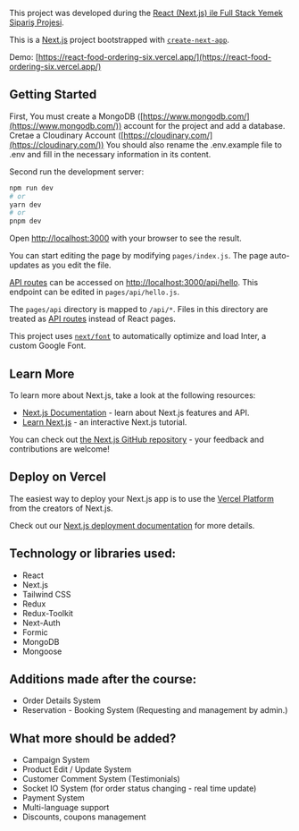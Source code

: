This project was developed during the [React (Next.js) ile Full Stack Yemek Sipariş Projesi](https://www.udemy.com/course/react-nextjs-ile-full-stack-yemek-siparis-projesi).

This is a [Next.js](https://nextjs.org/) project bootstrapped with [`create-next-app`](https://github.com/vercel/next.js/tree/canary/packages/create-next-app).


Demo: [https://react-food-ordering-six.vercel.app/](https://react-food-ordering-six.vercel.app/)

## Getting Started

First,
You must create a MongoDB ([https://www.mongodb.com/](https://www.mongodb.com/)) account for the project and add a database.
Cretae a Cloudinary Account ([https://cloudinary.com/](https://cloudinary.com/))
You should also rename the .env.example file to .env and fill in the necessary information in its content.


Second run the development server:

```bash
npm run dev
# or
yarn dev
# or
pnpm dev
```

Open [http://localhost:3000](http://localhost:3000) with your browser to see the result.

You can start editing the page by modifying `pages/index.js`. The page auto-updates as you edit the file.

[API routes](https://nextjs.org/docs/api-routes/introduction) can be accessed on [http://localhost:3000/api/hello](http://localhost:3000/api/hello). This endpoint can be edited in `pages/api/hello.js`.

The `pages/api` directory is mapped to `/api/*`. Files in this directory are treated as [API routes](https://nextjs.org/docs/api-routes/introduction) instead of React pages.

This project uses [`next/font`](https://nextjs.org/docs/basic-features/font-optimization) to automatically optimize and load Inter, a custom Google Font.

## Learn More

To learn more about Next.js, take a look at the following resources:

- [Next.js Documentation](https://nextjs.org/docs) - learn about Next.js features and API.
- [Learn Next.js](https://nextjs.org/learn) - an interactive Next.js tutorial.

You can check out [the Next.js GitHub repository](https://github.com/vercel/next.js/) - your feedback and contributions are welcome!

## Deploy on Vercel

The easiest way to deploy your Next.js app is to use the [Vercel Platform](https://vercel.com/new?utm_medium=default-template&filter=next.js&utm_source=create-next-app&utm_campaign=create-next-app-readme) from the creators of Next.js.

Check out our [Next.js deployment documentation](https://nextjs.org/docs/deployment) for more details.

## Technology or libraries used:
- React
- Next.js
- Tailwind CSS
- Redux
- Redux-Toolkit
- Next-Auth
- Formic
- MongoDB
- Mongoose

## Additions made after the course:
- Order Details System
- Reservation - Booking System (Requesting and management by admin.)

## What more should be added?
- Campaign System
- Product Edit / Update System
- Customer Comment System (Testimonials)
- Socket IO System (for order status changing - real time update)
- Payment System
- Multi-language support
- Discounts, coupons management